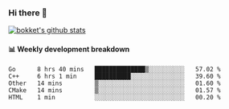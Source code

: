 ### Hi there 👋
[![bokket's github stats](https://github-readme-stats.vercel.app/api?username=bokket&show_icons=true&count_private=true)](https://github.com/anuraghazra/github-readme-stats)

#### :bar_chart: Weekly development breakdown
<!--START_SECTION:waka-->
```text
Go      8 hrs 40 mins   ██████████████▒░░░░░░░░░░   57.02 % 
C++     6 hrs 1 min     ██████████░░░░░░░░░░░░░░░   39.60 % 
Other   14 mins         ▒░░░░░░░░░░░░░░░░░░░░░░░░   01.60 % 
CMake   14 mins         ▒░░░░░░░░░░░░░░░░░░░░░░░░   01.57 % 
HTML    1 min           ░░░░░░░░░░░░░░░░░░░░░░░░░   00.20 % 
```
<!--END_SECTION:waka-->
